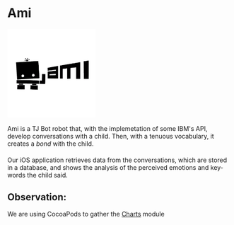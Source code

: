 # Ami
<img src="Ami/Extra/Assets.xcassets/amiLogoBlackAlpha.imageset/output-onlinepngtools.png" width="200" height="200">

Ami is a TJ Bot robot that, with the implemetation of some IBM's API, develop conversations with a child.
Then, with a tenuous vocabulary, it creates a _bond_ with the child.
####
Our iOS application retrieves data from the conversations, which are stored in a database, and shows the analysis of the perceived emotions and key-words the child said.

## Observation:
We are using CocoaPods to gather the [Charts](https://github.com/danielgindi/Charts) module

